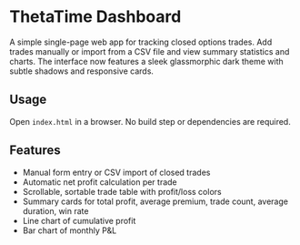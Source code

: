 # ThetaTime Dashboard

A simple single-page web app for tracking closed options trades. Add trades manually or import from a CSV file and view summary statistics and charts. The interface now features a sleek glassmorphic dark theme with subtle shadows and responsive cards.

## Usage

Open `index.html` in a browser. No build step or dependencies are required.

## Features

- Manual form entry or CSV import of closed trades
- Automatic net profit calculation per trade
- Scrollable, sortable trade table with profit/loss colors
- Summary cards for total profit, average premium, trade count, average duration, win rate
- Line chart of cumulative profit
- Bar chart of monthly P&L
